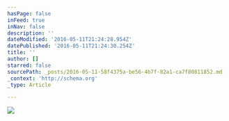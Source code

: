 ```yaml
---
hasPage: false
inFeed: true
inNav: false
description: ''
dateModified: '2016-05-11T21:24:28.954Z'
datePublished: '2016-05-11T21:24:30.254Z'
title: ''
author: []
starred: false
sourcePath: _posts/2016-05-11-58f4375a-be56-4b7f-82a1-ca7f80811852.md
_context: 'http://schema.org'
_type: Article

---
```

![](https://the-grid-user-content.s3-us-west-2.amazonaws.com/dc103c19-558e-43e5-8158-1f6ddf0489d1.jpg)